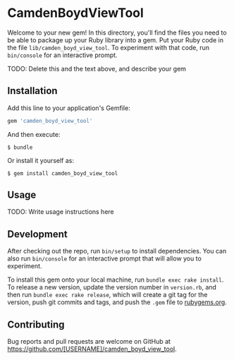 # CamdenBoydViewTool

Welcome to your new gem! In this directory, you'll find the files you need to be able to package up your Ruby library into a gem. Put your Ruby code in the file `lib/camden_boyd_view_tool`. To experiment with that code, run `bin/console` for an interactive prompt.

TODO: Delete this and the text above, and describe your gem

## Installation

Add this line to your application's Gemfile:

```ruby
gem 'camden_boyd_view_tool'
```

And then execute:

    $ bundle

Or install it yourself as:

    $ gem install camden_boyd_view_tool

## Usage

TODO: Write usage instructions here

## Development

After checking out the repo, run `bin/setup` to install dependencies. You can also run `bin/console` for an interactive prompt that will allow you to experiment.

To install this gem onto your local machine, run `bundle exec rake install`. To release a new version, update the version number in `version.rb`, and then run `bundle exec rake release`, which will create a git tag for the version, push git commits and tags, and push the `.gem` file to [rubygems.org](https://rubygems.org).

## Contributing

Bug reports and pull requests are welcome on GitHub at https://github.com/[USERNAME]/camden_boyd_view_tool.

